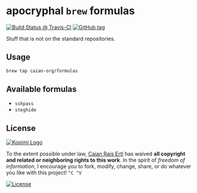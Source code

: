 # apocryphal `brew` formulas

[![Build Status @ Travis-CI][travis-shield]][travis-url] [![GitHub tag][tag-shield]][tag-url]

Stuff that is not on the standard repositories.

[travis-shield]: https://img.shields.io/travis/caian-org/homebrew-formulas?logo=travis-ci&logoColor=FFF&style=for-the-badge
[travis-url]: https://travis-ci.org/caian-org/homebrew-formulas

[tag-shield]: https://img.shields.io/github/tag/caian-org/homebrew-formulas.svg?style=for-the-badge
[tag-url]: https://github.com/caian-org/homebrew-formulas/releases


## Usage

```bash
brew tap caian-org/formulas
```

## Available formulas

- `sshpass`
- `steghide`

## License

[![Kopimi Logo][kopimi-logo]][kopimi-url]

To the extent possible under law, [Caian Rais Ertl][me] has waived __all
copyright and related or neighboring rights to this work__. In the spirit of
_freedom of information_, I encourage you to fork, modify, change, share, or do
whatever you like with this project! `^C ^V`

[![License][cc-shield]][cc-url]

[me]: https://github.com/caiertl
[cc-shield]: https://forthebadge.com/images/badges/cc-0.svg
[cc-url]: http://creativecommons.org/publicdomain/zero/1.0

[kopimi-logo]: https://gist.githubusercontent.com/xero/cbcd5c38b695004c848b73e5c1c0c779/raw/6b32899b0af238b17383d7a878a69a076139e72d/kopimi-sm.png
[kopimi-url]: https://kopimi.com
